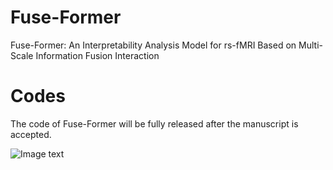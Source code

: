 # Fuse-Former
Fuse-Former: An Interpretability Analysis Model for rs-fMRI Based on Multi-Scale Information Fusion Interaction

# Codes
The code of Fuse-Former will be fully released after the manuscript is accepted.

![Image text](https://github.com/yjy-97/Fuse-Former/img/1.png)




